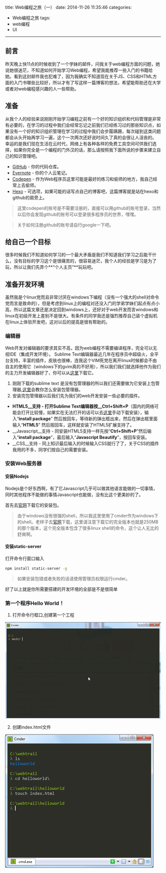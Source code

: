title: Web编程之旅（一）
date: 2014-11-26 11:35:46
categories:
- Web编程之旅
tags:
- web编程
- UI
---

## 前言

昨天晚上快11点的时候收到了一个学妹的邮件，问我关于web编程方面的问题，她说她很迷茫，不知道如何开始学习Web编程，希望我能推荐一些入门的书籍给她。看到这封邮件我也犯难了，因为我确实不知道现在关于JS、CSS和HTML方面的入门书哪些比较好，所以才有了写这样一篇博客的想法，希望能帮助还在大学或者对web编程感兴趣的人一些帮助。

## 准备

从我个人的经验来说刚刚开始学习编程之前有一个好的知识组织和代码管理是非常有必要的，在学习的过程中我们会经常忘记之前我们已经练习过的那些知识点，如果没有一个好的知识组织管理在学习的过程中我们会步履蹒跚，每次碰到这类问题都会从头开始再学习一遍，这个一次两次还好说时间久了真的会很让人沮丧的。
幸运的是我们现在生活在云时代，网络上有各种各样的免费工具空间可供我们选择，如果你完全是一个编程的门外汉的话，那么请按照我下面所说的步骤来建立自己的知识管理吧。
<!-- more -->
- [GitHub](https://github.com/) - 你的代码仓库。
- [Evernote](https://www.yinxiang.com/) - 你的个人云笔记。
- [Codepen](http://codepen.io/) - 作为Web程序员这里可能是最好的练习和偷师的地方，我自己经常上去偷师。
- [Hexo](http://hexo.io/) - 可选项，如果可能的话写点自己的博客吧，这篇博客就是站在hexo和github的肩旁上。

> 这里codepen的账号是不需要注册的，直接可以用github的账号登录，当然以后你会发现github的账号可以登录很多程序员的世界，嘿嘿。
  
> 关于如何注册github的账号请自行google一下吧。

## 给自己一个目标

很多时候我们不知道如何学习的一个最大矛盾是我们不知道我们学习之后能干什么，没有目标的学习这个是很痛苦的，很容易迷茫，我个人的经验是学习是为了玩，所以让我们先弄个**“个人主页”**玩玩吧。

## 准备开发环境

虽然我是个linux党而且非常讨厌在windows下编程（没有一个强大的shell对命令党而言是致命的），但是考虑到linux上的编程对还没入门的学弟学妹们起点有点小高，所以这篇文章还是决定回到windows上，还好对于web开发而言windows和linux在初级开发上差别不是很大。有条件的同学我还是强烈推荐自己装个虚拟机在linux上体验开发吧，这对以后的提高是很有帮助的。


### 编辑器
Web开发对编辑器的要求其实不高，因为web编程不需要编译程序，完全可以无视IDE（集成开发环境）。
Sublime Text编辑器最近几年在程序员中超级火，全平台支持，丰富的插件，皮肤也很棒，连我这个VIM死党在离开linux时候都会不由自主的使用它（windows下的gvim真的不好用），所以我们我们就选择他作为我们的主力开发编辑器好了，你可以从[这里](http://www.sublimetext.com/3)下载它。

1. 刚刚下载的sublime text 是没有包管理器的所以我们还需要做为它安装上包管理器,[这里](https://sublime.wbond.net/installation)会教你怎么安装包管理器。
2. 安装完包管理器以后我们先为我们的web开发安装一些必要的插件。
  - __HTML5__支持 - 打开Sublime Text编辑器按__Ctrl+Shift+P__（国内的网络可能会打开比较慢，如果实在无法打开的话可以去[这里](https://sublime.wbond.net/)手动下载安装），输入“__install package__” 然后按回车，等待新的弹出框出来，然后在弹出框里面输入“__HTML5__” 然后按回车，这样就安装了HTML5扩展支持了。
  - __Javascript__支持 - 同安装HTML5支持一样先按“__Ctrl+Shift+P__”然后输入“__install package__”，最后输入“__Javascript Beautify__”，按回车安装。
  - __CSS__支持 - 同上知识最后输入的时候输入CSS就行了了，关于CSS的插件我用的不多，同学们按自己的需要安装。

### 安装Web服务器

#### 安装Nodejs

Nodejs是个好东西啊，有了它Javascript几乎可以做其他语言能做的一切事情，同时其他程序不能做的事情Javascript也能做，没有比这个更美妙的了。

首先去[官网](http://nodejs.org/)下载它的安装包。
> 由于windows没有很强的shell，所以我这里使用了cmder作为windows下的shell。老样子去[官网](http://bliker.github.io/cmder/)下载，这里请注意下载它的完全版本也就是250MB的那个版本，这个完全版本包含了很多linux shell的命令，这个让人无比的舒爽啊。

#### 安装static-server

打开命令行窗口输入
```sh
npm install static-server -g
```
> 如果安装包错或者失败的话请使用管理员权限运行cmder。

好了以上就是你所需要搭建的开发环境的全部是不是很简单


### 第一个程序Hello World！

1. 打开命令行框口,创建第一个工程

![cmd](https://raw.githubusercontent.com/hxshandle/image-pool/master/web%E7%BC%96%E7%A8%8B%E4%B9%8B%E6%97%85/hello-world.gif)

2. 创建index.html文件

![create](https://raw.githubusercontent.com/hxshandle/image-pool/master/web%E7%BC%96%E7%A8%8B%E4%B9%8B%E6%97%85/create-index-html.png)

